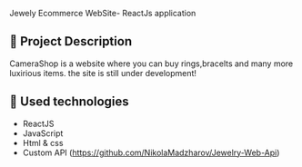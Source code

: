 Jewely Ecommerce WebSite- ReactJs application



## :pencil: Project Description
CameraShop is a website where you can buy rings,bracelts and many more luxirious items.
the site is still under development!

## :hammer: Used technologies
* ReactJS
* JavaScript
* Html & css
* Custom API (https://github.com/NikolaMadzharov/Jewelry-Web-Api)

